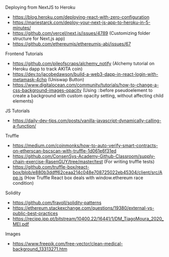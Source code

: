 Deploying from NextJS to Heroku
- https://blog.heroku.com/deploying-react-with-zero-configuration
- https://mariestarck.com/deploy-your-next-js-app-to-heroku-in-5-minutes/
- https://github.com/vercel/next.js/issues/4789 (Customizing folder structure for Next.js app)
- https://github.com/ethereumjs/ethereumjs-abi/issues/67

Frontend Tutorials
- https://github.com/pileofscraps/alchemy_notify (Alchemy tutorial on Heroku dapp to track AKITA coin)
- https://dev.to/jacobedawson/build-a-web3-dapp-in-react-login-with-metamask-4chp (Uniswap Button)
- https://www.digitalocean.com/community/tutorials/how-to-change-a-css-background-images-opacity (Using ::before pseudoelement to create a background with custom opacity setting, without affecting child elements)

JS Tutorials
- https://daily-dev-tips.com/posts/vanilla-javascript-dynamically-calling-a-function/

Truffle
- https://medium.com/coinmonks/how-to-auto-verify-smart-contracts-on-etherscan-bscscan-with-truffle-1d061e6f31ed
- https://github.com/ConsenSys-Academy-Github-Classroom/supply-chain-exercise-RasenGUY/tree/master/test (For writing truffle tests)
- https://github.com/truffle-box/react-box/blob/e880b3ddff62ceaa214c048e708725022eb45304/client/src/App.js (How Truffle React box deals with window.ethereum race condition)

Solidity
- https://github.com/fravoll/solidity-patterns
- https://ethereum.stackexchange.com/questions/19380/external-vs-public-best-practices
- https://recipp.ipp.pt/bitstream/10400.22/16441/1/DM_TiagoMoura_2020_MEI.pdf

Images
- https://www.freepik.com/free-vector/clean-medical-background_13313271.htm